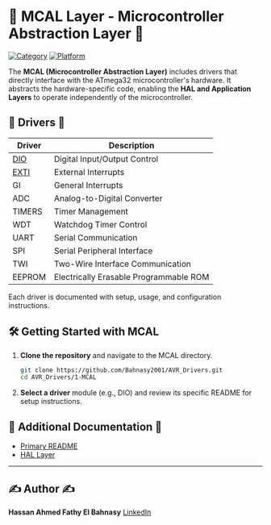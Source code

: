 # 🧩 MCAL Layer - Microcontroller Abstraction Layer 🧩

[![Category](https://img.shields.io/badge/Category-MCAL-blue)](#) [![Platform](https://img.shields.io/badge/Platform-ATmega32-orange)](#)

The **MCAL (Microcontroller Abstraction Layer)** includes drivers that directly interface with the ATmega32 microcontroller's hardware. It abstracts the hardware-specific code, enabling the **HAL and Application Layers** to operate independently of the microcontroller.

## 📑 Drivers 📑

| Driver         | Description                                 |
|----------------|---------------------------------------------|
| [DIO](./1-DIO/README.md)     | Digital Input/Output Control     |
| [EXTI](./2-EXTI/README.md)           | External Interrupts                         |
| GI             | General Interrupts                          |
| ADC            | Analog-to-Digital Converter                 |
| TIMERS         | Timer Management                            |
| WDT            | Watchdog Timer Control                      |
| UART           | Serial Communication                        |
| SPI            | Serial Peripheral Interface                |
| TWI            | Two-Wire Interface Communication           |
| EEPROM         | Electrically Erasable Programmable ROM     |

Each driver is documented with setup, usage, and configuration instructions.

## 🛠️ Getting Started with MCAL 

1. **Clone the repository** and navigate to the MCAL directory.
   ```bash
   git clone https://github.com/Bahnasy2001/AVR_Drivers.git
   cd AVR_Drivers/1-MCAL
   ```
2. **Select a driver** module (e.g., DIO) and review its specific README for setup instructions.

## 🔗 Additional Documentation 🔗

- [Primary README](../../README.md)
- [HAL Layer](../2-HAL/README.md)

---

## ✍️ Author ✍️

**Hassan Ahmed Fathy El Bahnasy**
[LinkedIn](https://www.linkedin.com/in/hassanbahnasy/)

